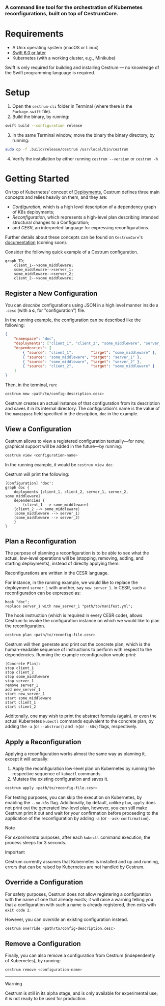 ### A command line tool for the orchestration of Kubernetes reconfigurations, built on top of **CestrumCore**.

# Requirements
- A Unix operating system (macOS or Linux)
- [Swift 6.0 or later](https://www.swift.org/install/macos/)
- Kubernetes (with a working cluster, e.g., Minikube)

Swift is only required for building and installing Cestrum — no knowledge of the Swift programming language is required.

# Setup
1) Open the `cestrum-cli` folder in Terminal (where there is the `Package.swift` file).
2) Build the binary, by running:
  ```bash
  swift build --configuration release
  ```
3) In the same Terminal window, move the binary the binary directory, by running:
  ```bash
  sudo cp -f .build/release/cestrum /usr/local/bin/cestrum
  ```
4) Verify the installation by either running `cestrum --version` or `cestrum -h`

# Getting Started
On top of Kubernetes' concept of [Deployments](https://kubernetes.io/docs/concepts/workloads/controllers/deployment/), 
Cestrum defines three main concepts and relies heavily on them, and they are: 
- *Configuration*, which is a high level description of a dependency graph of K8s deployments;
- *Reconfiguration*, which represents a high-level plan describing intended structural changes to a Configuration;
- and *CESR*, an interpreted language for expressing reconfigurations.

Further details about these concepts can be found on `CestrumCore`'s [documentation](https://github.com/Wadye17/CestrumCore) (coming soon).


Consider the following quick example of a Cestrum configuration.

```mermaid
graph TD;
    client_1-->some_middleware;
    some_middleware-->server_1;
    some_middleware-->server_2;
    client_2-->some_middleware;
```

## Register a New Configuration
You can *describe* configurations using JSON in a high level manner inside a `.cesc` (with a **c**, for "configuration") file.

In the running example, the configuration can be described like the following:
```json
{
	"namespace": "doc",
	"deployments": ["client_1", "client_2", "some_middleware", "server_1", "server_2"],
	"dependencies": [
		{ "source": "client_1",        "target": "some_middleware" },
		{ "source": "some_middleware", "target": "server_1" },
		{ "source": "some_middleware", "target": "server_2" },
		{ "source": "client_2",        "target": "some_middleware" }
	]
}
```

Then, in the terminal, run:
```bash
cestrum new <path/to/config-description.cesc>
```
Cestrum creates an actual instance of that configuration from its description
and saves it in its internal directory. The configuration's name is the value of the `namespace` field specified in the desciption, `doc` in the example.


## View a Configuration
Cestrum allows to view a registered configuration textually—for now, graphical support will be added in the future—by running:
```bash
cestrum view <configuration-name>
```
In the running example, it would be `cestrum view doc`.

Cestrum will print the following:
```
[Configuration] 'doc':
graph doc {
    deployments {client_1, client_2, server_1, server_2, some_middleware}
    dependencies {
      	(client_1 --> some_middleware)
	(client_2 --> some_middleware)
	(some_middleware --> server_1)
	(some_middleware --> server_2)
    }
}
```

## Plan a Reconfiguration
The purpose of planning a reconfiguration is to be able to see what the actual, 
low-level operations will be (stopping, removing, adding, and starting deployments),
instead of directly applying them.

Reconfigurations are written in the CESR language.

For instance, in the running example, we would like to replace the deployment `server_1` with another, say `new_server_1`.
In CESR, such a reconfiguration can be expressed as:

```
hook "doc";
replace server_1 with new_server_1 "path/to/manifest.yml";
```

The hook instruction (which is required in every CESR code), 
allows Cestrum to invoke the configuration instance on which we would like to plan the reconfiguration.

```bash
cestrum plan <path/to/reconfig-file.cesr>
```

Cestrum will then generate and print out the concrete plan, which is the human-readable sequence of instructions to perform with respect to the dependencies.
Running the example reconfiguration would print:

```
[Concrete Plan]:
stop client_1
stop client_2
stop some_middleware
stop server_1
remove server_1
add new_server_1
start new_server_1
start some_middleware
start client_1
start client_2
```

Additonally, one may wish to print the abstract formula (again), or even the actual Kubernetes `kubectl` commands equivalent to the concrete plan, 
by adding the `-a` (or `--abstract`) and `-k`(or `--k8s`) flags, respectively.

## Apply a Reconfiguration
Applying a reconfiguration works almost the same way as planning it, except it will actually:
1) Apply the reconfiguration low-level plan on Kubernetes by running the respective sequence of `kubectl` commands.
2) Mutates the existing configuration and saves it.

```bash
cestrum apply <path/to/reconfig-file.cesr>
```

For testing purposes, you can skip the execution on Kubernetes, by enabling the `--no-k8s` flag.
Additionally, by default, unlike `plan`, `apply` does not print out the generated low-level plan,
however, you can still make Cestrum print it out and wait for your confirmation before proceeding 
to the application of the reconfiguration by adding `-a` (or `--ask-confirmation`).

> [!NOTE]
> For *experimental* purposes, after each `kubectl` command execution, the process sleeps for 3 seconds.

> [!IMPORTANT]
> Cestrum currently assumes that Kubernetes is installed and up and running, errors that can be raised by Kubernetes are not handled by Cestrum.

## Override a Configuration
For safety purposes, Cestrum does not allow registering a configuration with the name of one that 
already exists; it will raise a warning telling you that a configuration with such a name is already registered, then exits with `exit code 2`.

However, you can *override* an existing configuration instead.

```bash
cestrum override <path/to/config-description.cesc>
```

## Remove a Configuration
Finally, you can also remove a configuration from Cestrum (independently of Kubernetes), by running:
```bash
cestrum remove <configuration-name>
```

---

> [!WARNING]
> Cestrum is still in its alpha stage, and is only available for experimental use; it is not ready to be used for production.
